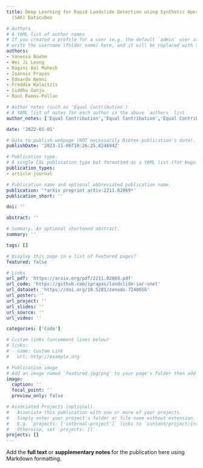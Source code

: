 ```yaml
---
title: Deep Learning for Rapid Landslide Detection using Synthetic Aperture Radar
  (SAR) Datacubes

# Authors
# A YAML list of author names
# If you created a profile for a user (e.g. the default `admin` user at `content/authors/admin/`), 
# write the username (folder name) here, and it will be replaced with their full name and linked to their profile.
authors:
- Vanessa Boehm
- Wei Ji Leong
- Ragini Bal Mahesh
- Ioannis Prapas
- Edoardo Nemni
- Freddie Kalaitzis
- Siddha Ganju
- Raul Ramos-Pollan

# Author notes (such as 'Equal Contribution')
# A YAML list of notes for each author in the above `authors` list
author_notes: ['Equal Contribution','Equal Contribution','Equal Contribution','Equal Contribution']

date: '2022-01-01'

# Date to publish webpage (NOT necessarily Bibtex publication's date).
publishDate: '2023-11-06T10:26:25.824694Z'

# Publication type.
# A single CSL publication type but formatted as a YAML list (for Hugo requirements).
publication_types:
- article-journal

# Publication name and optional abbreviated publication name.
publication: '*arXiv preprint arXiv:2211.02869*'
publication_short: ''

doi: ''

abstract: ''

# Summary. An optional shortened abstract.
summary: ''

tags: []

# Display this page in a list of Featured pages?
featured: false

# Links
url_pdf: 'https://arxiv.org/pdf/2211.02869.pdf'
url_code: 'https://github.com/iprapas/landslide-sar-unet'
url_dataset: 'https://doi.org/10.5281/zenodo.7248056'
url_poster: ''
url_project: ''
url_slides: ''
url_source: ''
url_video: ''

categories: ['Code']

# Custom links (uncomment lines below)
# links:
# - name: Custom Link
#   url: http://example.org

# Publication image
# Add an image named `featured.jpg/png` to your page's folder then add a caption below.
image:
  caption: ''
  focal_point: ''
  preview_only: false

# Associated Projects (optional).
#   Associate this publication with one or more of your projects.
#   Simply enter your project's folder or file name without extension.
#   E.g. `projects: ['internal-project']` links to `content/project/internal-project/index.md`.
#   Otherwise, set `projects: []`.
projects: []
---
```


Add the **full text** or **supplementary notes** for the publication here using Markdown formatting.
